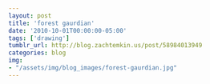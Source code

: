 ```yaml
---
layout: post
title: 'forest gaurdian'
date: '2010-10-01T00:00:00-05:00'
tags: ['drawing']
tumblr_url: http://blog.zachtemkin.us/post/58984013949
categories: blog
img: 
- "/assets/img/blog_images/forest-gaurdian.jpg" 
---
```

